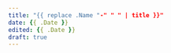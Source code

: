 ```yaml
---
title: "{{ replace .Name "-" " " | title }}"
date: {{ .Date }}
edited: {{ .Date }}
draft: true
---
```


